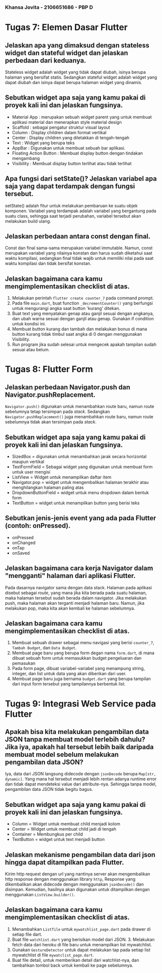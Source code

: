 ### Khansa Jovita - 2106651686 - PBP D

# Tugas 7: Elemen Dasar Flutter

 ## Jelaskan apa yang dimaksud dengan stateless widget dan stateful widget dan jelaskan perbedaan dari keduanya.
Stateless widget adalah widget yang tidak dapat diubah, isinya berupa halaman yang bersifat statis. Sedangkan stateful widget adalah widget yang dapat diubah dan isinya dapat berupa halaman widget yang dinamis. 

 ## Sebutkan widget apa saja yang kamu pakai di proyek kali ini dan jelaskan fungsinya.
 - Material App : merupakan sebuah widget parent yang untuk membuat aplikasi material dan menerapkan style material design
- Scaffold : sebagai pengatur struktur visual layout 
- Column : Display children dalam format vertikal
- Center : Display children yang diletakkan di tengah-tengah
- Text : Widget yang berupa teks
- AppBar : Digunakan untuk membuat sebuah bar aplikasi. 
- Floating Action Button : Membuat display button dengan tindakan mengambang
- Visibility : Membuat display button terlihat atau tidak terlihat

 ## Apa fungsi dari setState()? Jelaskan variabel apa saja yang dapat terdampak dengan fungsi tersebut.
setState() adalah fitur untuk melakukan pembaruan ke suatu objek komponen. Variabel yang terdampak adalah variabel yang bergantung pada suatu class, sehingga saat terjadi perubahan, variabel tersebut akan melakukan build ulang.

 ## Jelaskan perbedaan antara const dengan final.
Const dan final sama-sama merupakan variabel immutable. Namun, const merupakan variabel yang nilainya konstan dan harus sudah diketahui saat waktu kompilasi, sedangkan final tidak wajib untuk memiliki nilai pada saat waktu kompilasi dan tidak bersifat konstan.

 ## Jelaskan bagaimana cara kamu mengimplementasikan checklist di atas.
1. Melakukan perintah `flutter create counter_7` pada command prompt.
2. Pada file `main.dart`, buat function `_decrementCounter()` yang berfungsi untuk mengurangi angka saat button 'kurang' ditekan. 
3. Buat text yang menyatakan genap atau ganjil sesuai dengan angkanya, dan ubah warna sesuai dengan ganjil atau genap. Gunakan if condition untuk kondisi ini.  
4. Membuat button kurang dan tambah dan melakukan bonus di mana button kurang tidak timbul saat angka di 0 dengan menggunakan Visibility.
5. Run program jika sudah selesai untuk mengecek apakah tampilan sudah sesuai atau belum. 

# Tugas 8: Flutter Form

## Jelaskan perbedaan Navigator.push dan Navigator.pushReplacement.
`Navigator.push()` digunakan untuk menambahkan route baru, namun route sebelumnya tetap tersimpan pada _stack_. Sedangkan `Navigator.pushReplacement()` juga menambahkan route baru, namun route sebelumnya tidak akan tersimpan pada _stack_. 

## Sebutkan widget apa saja yang kamu pakai di proyek kali ini dan jelaskan fungsinya.
- SizedBox = digunakan untuk menambahkan jarak secara horizontal maupun vertikal
- TextFormField = Sebagai widget yang digunakan untuk membuat form untuk user mengisi
- ListView = Widget untuk menampilkan daftar item
- Navigator.pop = widget untuk mengembalikan halaman terakhir atau menghilangkan halaman paling atas
- DropdownButtonField = widget untuk menu dropdown dalam bentuk form
- TextButton = widget untuk menampilkan button yang berisi teks

## Sebutkan jenis-jenis event yang ada pada Flutter (contoh: onPressed).
- onPressed
- onChanged
- onTap
- onSaved

## Jelaskan bagaimana cara kerja Navigator dalam "mengganti" halaman dari aplikasi Flutter.
Pada dasarnya navigator sama dengan data stack. Halaman pada aplikasi disebut sebagai _route_, yang mana jika kita berada pada suatu halaman, maka halaman tersebut sudah berada dalam navigator. Jika melakukan push, maka halaman akan terganti menjadi halaman baru. Namun, jika melakukan pop, maka kita akan kembali ke halaman sebelumnya.

## Jelaskan bagaimana cara kamu mengimplementasikan checklist di atas.
1. Membuat sebuah drawer sebagai menu navigasi yang berisi `counter_7`, `Tambah Budget`, dan `Data Budget`. 
2. Membuat page baru yang berupa form degan nama `form.dart`, di mana dibuat sebuah form untuk memasukkan budget pengeluaran dan pemasukan
3. Pada form page, dibuat variabel-variabel yang menampung string, integer, dan list untuk data yang akan diberikan dari user.
4. Membuat page baru juga bernama `budget.dart` yang berupa tampilan dari input form tersebut yang tampilannya berbentuk list. 

# Tugas 9: Integrasi Web Service pada Flutter

## Apakah bisa kita melakukan pengambilan data JSON tanpa membuat model terlebih dahulu? Jika iya, apakah hal tersebut lebih baik daripada membuat model sebelum melakukan pengambilan data JSON?
Iya, data dari JSON langsung didecode dengan `jsonDecode` berupa `Map[str, dynamic]`. Yang mana hal tersebut menjadi lebih rentan adanya runtime error dan tidak dapat mendeteksi value dari attribute-nya. Sehingga tanpa model, pengambilan data JSON tidak begitu bagus.

## Sebutkan widget apa saja yang kamu pakai di proyek kali ini dan jelaskan fungsinya.
- Column = Widget untuk membuat child menjadi kolom
- Center = Widget untuk membuat child jadi di tengah
- Container = Membungkus per child 
- TextButton = widget untuk text menjadi button

## Jelaskan mekanisme pengambilan data dari json hingga dapat ditampilkan pada Flutter.
Kirim http request dengan url yang nantinya server akan mengembalikan http response dengan menggunakan library `http`, Response yang dikembalikan akan didecode dengan menggunakan `jsonDecode()` dan disimpan. Kemudian, hasilnya akan digunakan untuk ditampilkan dengan menggunakan `ListView.builder()`.

## Jelaskan bagaimana cara kamu mengimplementasikan checklist di atas.
1. Menambahkan `ListTile` untuk `mywatchlist_page.dart` pada drawer di setiap file dart.
2. Buat file `watchlist.dart` yang berisikan model dari JSON. 3. Melakukan fetch data dari heroku di file baru untuk menampilkan list mywatchlist.
4. Gunakan `GestureDetector` untuk dapat melakukan tap pada setiap list mywatchlist di file `mywatclist_page.dart`.
5. Buat file detail, untuk memberikan detail dari watchlist-nya, dan tambahkan tombol back untuk kembali ke page sebelumnya.

